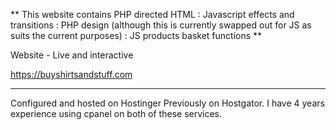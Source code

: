 

** This website contains PHP directed HTML  :   Javascript effects and transitions : PHP design (although this is currently swapped out for JS as suits the current purposes) : JS products basket functions **

Website - Live and interactive

https://buyshirtsandstuff.com


-------------------------------------------------------
Configured and hosted on Hostinger
Previously on Hostgator.  I have 4 years experience using cpanel on both of these services.
